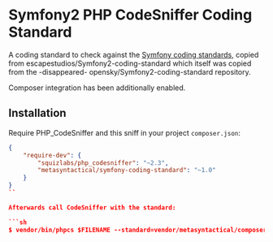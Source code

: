 Symfony2 PHP CodeSniffer Coding Standard
========================================

A coding standard to check against the [Symfony coding standards](http://symfony.com/doc/current/contributing/code/standards.html),
copied from escapestudios/Symfony2-coding-standard which itself was copied from the -disappeared- opensky/Symfony2-coding-standard repository.

Composer integration has been additionally enabled.

Installation
------------

Require PHP_CodeSniffer and this sniff in your project `composer.json`:

```json
{
    "require-dev": {
        "squizlabs/php_codesniffer": "~2.3",
        "metasyntactical/symfony-coding-standard": "~1.0"
    }
}
``

Afterwards call CodeSniffer with the standard:

```sh
$ vendor/bin/phpcs $FILENAME --standard=vendor/metasyntactical/composer-codesniffer-hooks/Symfony2/ruleset.xml
```
